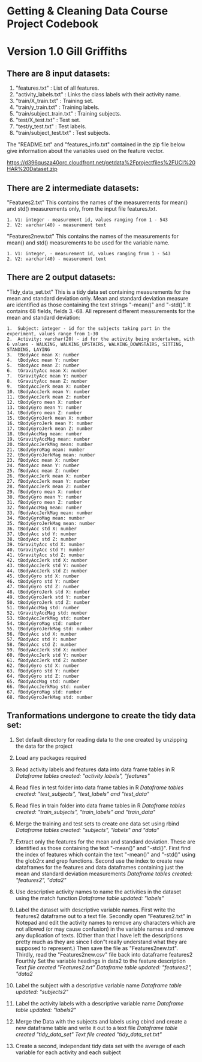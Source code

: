 # Getting & Cleaning Data Course Project Codebook
Version 1.0
Gill Griffiths
==================================================================

## There are 8 input datasets:

1. "features.txt" 		: List of all features.
2. "activity_labels.txt" 	: Links the class labels with their activity name.
3. "train/X_train.txt"		: Training set.
4. "train/y_train.txt" 		: Training labels.
5. "train/subject_train.txt" 	: Training subjects.
6. "test/X_test.txt"		: Test set.
7. "test/y_test.txt"		: Test labels.
8. "train/subject_test.txt" 	: Test subjects.

The "README.txt" and "features_info.txt" contained in the zip file below give information about the variables used on the feature vector.

https://d396qusza40orc.cloudfront.net/getdata%2Fprojectfiles%2FUCI%20HAR%20Dataset.zip 


## There are 2 intermediate datasets:

"Features2.txt"
This contains the names of the measurements for mean() and std() measurements only, from the input file features.txt.

	1. V1: integer - measurement id, values ranging from 1 - 543
	2. V2: varchar(40) - measurement text


"Features2new.txt"
This contains the names of the measurements for mean() and std() measurements to be used for the variable name.

	1. V1: integer, - measurement id, values ranging from 1 - 543
	2. V2: varchar(40) - measurement text


## There are 2 output datasets:

"Tidy_data_set.txt"
This is a tidy data set containing measurements for the mean and standard deviation only.
Mean and standard deviation measure are identified as those containing the text strings "-mean()" and "-std()". 
It contains 68 fields, fields 3.-68.  All represent different measurements for the mean and standard deviation:

	1.	Subject: integer - id for the subjects taking part in the experiment, values range from 1-30
	2.	Activity: varchar(20) - id for the activity being undertaken, with 6 values - WALKING, WALKING_UPSTAIRS, WALKING_DOWNSTAIRS, SITTING, STANDING, LAYING
	3.	tBodyAcc mean X: number
	4.	tBodyAcc mean Y: number
	5.	tBodyAcc mean Z: number
	6.	tGravityAcc mean X: number
	7.	tGravityAcc mean Y: number
	8.	tGravityAcc mean Z: number
	9.	tBodyAccJerk mean X: number
	10.	tBodyAccJerk mean Y: number
	11.	tBodyAccJerk mean Z: number
	12.	tBodyGyro mean X: number
	13.	tBodyGyro mean Y: number
	14.	tBodyGyro mean Z: number
	15.	tBodyGyroJerk mean X: number
	16.	tBodyGyroJerk mean Y: number
	17.	tBodyGyroJerk mean Z: number
	18.	tBodyAccMag mean: number
	19.	tGravityAccMag mean: number
	20.	tBodyAccJerkMag mean: number
	21.	tBodyGyroMag mean: number
	22.	tBodyGyroJerkMag mean: number
	23.	fBodyAcc mean X: number
	24.	fBodyAcc mean Y: number
	25.	fBodyAcc mean Z: number
	26.	fBodyAccJerk mean X: number
	27.	fBodyAccJerk mean Y: number
	28.	fBodyAccJerk mean Z: number
	29.	fBodyGyro mean X: number
	30.	fBodyGyro mean Y: number
	31.	fBodyGyro mean Z: number
	32.	fBodyAccMag mean: number
	33.	fBodyAccJerkMag mean: number
	34.	fBodyGyroMag mean: number
	35.	fBodyGyroJerkMag mean: number
	36.	tBodyAcc std X: number
	37.	tBodyAcc std Y: number
	38.	tBodyAcc std Z: number
	39.	tGravityAcc std X: number
	40.	tGravityAcc std Y: number
	41.	tGravityAcc std Z: number
	42.	tBodyAccJerk std X: number
	43.	tBodyAccJerk std Y: number
	44.	tBodyAccJerk std Z: number
	45.	tBodyGyro std X: number
	46.	tBodyGyro std Y: number
	47.	tBodyGyro std Z: number
	48.	tBodyGyroJerk std X: number
	49.	tBodyGyroJerk std Y: number
	50.	tBodyGyroJerk std Z: number
	51.	tBodyAccMag std: number
	52.	tGravityAccMag std: number
	53.	tBodyAccJerkMag std: number
	54.	tBodyGyroMag std: number
	55.	tBodyGyroJerkMag std: number
	56.	fBodyAcc std X: number
	57.	fBodyAcc std Y: number
	58.	fBodyAcc std Z: number
	59.	fBodyAccJerk std X: number
	60.	fBodyAccJerk std Y: number
	61.	fBodyAccJerk std Z: number
	62.	fBodyGyro std X: number
	63.	fBodyGyro std Y: number
	64.	fBodyGyro std Z: number
	65.	fBodyAccMag std: number
	66.	fBodyAccJerkMag std: number
	67.	fBodyGyroMag std: number
	68.	fBodyGyroJerkMag std: number


## Tranformations undergone to create the tidy data set:

1. Set default directory for reading data to the one created by unzipping the data for the project


2. Load any packages required


3. Read activity labels and features data into data frame tables in R
*Dataframe tables created: "activity labels", "features"*


4. Read files in test folder into data frame tables in R
*Dataframe tables created: "test_subjects", "test_labels" and "test_data"*


5. Read files in train folder into data frame tables in R
*Dataframe tables created: "train_subjects", "train_labels" and "train_data"*


6. Merge the training and test sets to create one data set using rbind
*Dataframe tables created: "subjects", "labels" and "data"*


7. Extract only the features for the mean and standard deviation. These are identified as those containing the text "-mean()" and "-std()". First find the index of features which contain the text "-mean()" and "-std()" using the glob2rx and grep functions. Second use the index to create new dataframes for the features and data dataframes containing just the mean and standard deviation measurements
*Dataframe tables created: "features2", "data2"*


8. Use descriptive activity names to name the activities in the dataset using the match function
*Dataframe table updated: "labels"*


9. Label the dataset with descriptive variable names. First write the features2 dataframe out to a text file. Secondly open "Features2.txt" in Notepad and edit the activity names to remove any characters which are not allowed (or may cause confusion) in the variable names and remove any duplication of texts. (Other than that I have left the descriptions pretty much as they are since I don"t really understand what they are supposed to represent.) Then save the file as "Features2new.txt". Thirdly, read the "Features2new.csv" file back into dataframe features2  Fourthly Set the variable headings in data2 to the feature description 
*Text file created "Features2.txt"* 
*Dataframe table updated: "features2", "data2*


10. Label the subject with a descriptive variable name
*Dataframe table updated: "subjects2"*


11. Label the activity labels with a descriptive variable name
*Dataframe table updated: "labels2"*


12. Merge the Data with the subjects and labels using cbind and create a new dataframe table and write it out to a text file
*Dataframe table created "tidy_data_set"*
*Text file created "tidy_data_set.txt"*


13. Create a second, independant tidy data set with the average of each variable for each activity and each subject


